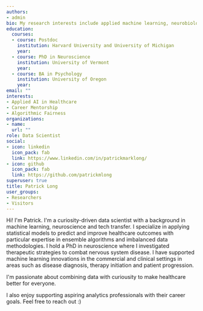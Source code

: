 ```yaml
---
authors:
- admin
bio: My research interests include applied machine learning, neurobiology and healthcare.
education:
  courses:
  - course: Postdoc 
    institution: Harvard University and University of Michigan 
    year:
  - course: PhD in Neuroscience 
    institution: University of Vermont
    year: 
  - course: BA in Psychology
    institution: University of Oregon
    year: 
email: ""
interests:
- Applied AI in Healthcare
- Career Mentorship
- Algorithmic Fairness
organizations:
- name: 
  url: ""
role: Data Scientist
social:
- icon: linkedin
  icon_pack: fab
  link: https://www.linkedin.com/in/patrickmarklong/
- icon: github
  icon_pack: fab
  link: https://github.com/patrickmlong
superuser: true
title: Patrick Long
user_groups:
- Researchers
- Visitors
---
```


Hi! I'm Patrick. I'm a curiosity-driven data scientist with a background in machine learning, neuroscience and tech transfer. I specialize in applying statistical models to predict and improve healthcare outcomes with particular expertise in ensemble algorithms and imbalanced data methodologies. I hold a PhD in neuroscience where I investigated therapeutic strategies to combat nervous system disease. I have supported machine learning innovations in the commercial and clinical settings in areas such as disease diagnosis, therapy initiation and patient progression.

I'm passionate about combining data with curiousity to make healthcare better for everyone.  

I also enjoy supporting aspiring analytics professionals with their career goals. Feel free to reach out :) 


